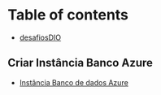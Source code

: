 # Table of contents

* [desafiosDIO](README.md)

## Criar Instância Banco Azure

* [Instância Banco de dados Azure](criar-instancia-banco-azure/instancia-banco-de-dados-azure.md)
